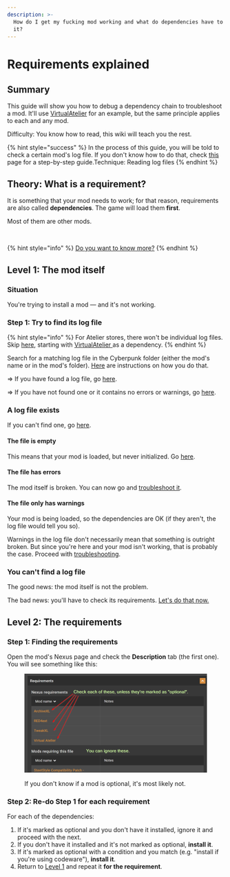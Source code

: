 ```yaml
---
description: >-
  How do I get my fucking mod working and what do dependencies have to do with
  it?
---
```


# Requirements explained

## Summary

This guide will show you how to debug a dependency chain to troubleshoot a mod. It'll use [VirtualAtelier](https://www.nexusmods.com/cyberpunk2077/mods/2987?tab=description) for an example, but the same principle applies to each and any mod.

Difficulty: You know how to read, this wiki will teach you the rest.

{% hint style="success" %}
In the process of this guide, you will be told to check a certain mod's log file. If you don't know how to do that, check [this](finding-and-reading-log-files.md) page for a step-by-step guide.Technique: Reading log files
{% endhint %}

## Theory: What is a requirement?

It is something that your mod needs to work; for that reason, requirements are also called **dependencies**. The game will load them **first**.

Most of them are other mods.

<figure><img src="https://i.imgur.com/pBMF2XN.jpg" alt=""><figcaption></figcaption></figure>

{% hint style="info" %}
[Do you want to know more?](../../modding-know-how/core-mods-explained/)
{% endhint %}

## Level 1: The mod itself

### Situation

You're trying to install a mod — and it's not working.

### Step 1: Try to find its log file

{% hint style="info" %}
For Atelier stores, there won't be individual log files. Skip [here](requirements-explained.md#level-2-the-requirements), starting with [VirtualAtelier ](https://www.nexusmods.com/cyberpunk2077/mods/2987)as a dependency.
{% endhint %}

Search for a matching log file in the Cyberpunk folder (either the mod's name or in the mod's folder). [Here](finding-and-reading-log-files.md) are instructions on how you do that.&#x20;

\=> If you have found a log file, go [here](requirements-explained.md#a-log-file-exists).

\=> If you have not found one or it contains no errors or warnings, go [here](requirements-explained.md#you-cant-find-a-log-file).

### A log file exists

If you can't find one, go [here](requirements-explained.md#the-file-only-has-warnings).

#### The file is empty

This means that your mod is loaded, but never initialized. Go [here](requirements-explained.md#you-cant-find-a-log-file).

#### The file has errors

The mod itself is broken. You can now go and [troubleshoot it](../../modding-know-how/user-guide-troubleshooting/#dealing-with-a-broken-mod).

#### The file only has warnings

Your mod is being loaded, so the dependencies are OK (if they aren't, the log file would tell you so).

Warnings in the log file don't necessarily mean that something is outright broken. But since you're here and your mod isn't working, that is probably the case. Proceed with [troubleshooting](../../modding-know-how/user-guide-troubleshooting/#dealing-with-a-broken-mod).

### You can't find a log file

The good news: the mod itself is not the problem.&#x20;

The bad news: you'll have to check its requirements. [Let's do that now.](requirements-explained.md#level-2-the-requirements)

## Level 2: The requirements

### Step 1: Finding the requirements

Open the mod's Nexus page and check the **Description** tab (the first one). You will see something like this:

<figure><img src="../../.gitbook/assets/dependencies_find_on_nexus.png" alt=""><figcaption><p>If you don't know if a mod is optional, it's most likely not.</p></figcaption></figure>

### Step 2: Re-do Step 1 for each requirement&#x20;

For each of the dependencies:

1. If it's marked as optional and you don't have it installed, ignore it and proceed with the next.
2. If you don't have it installed and it's not marked as optional, **install it**.
3. If it's marked as optional with a condition and you match (e.g. "install if you're using codeware"), **install it**.&#x20;
4. Return to [Level 1](requirements-explained.md#level-1-the-mod-itself) and repeat it **for the requirement**.&#x20;

